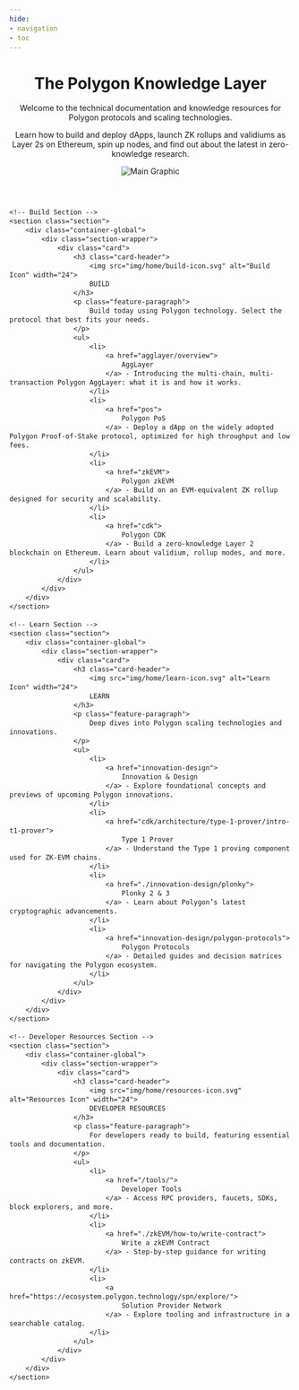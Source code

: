 ```yaml
---
hide:
- navigation
- toc
---
```


<style>
.md-content__button.md-icon {
    display: none;
}

.hero-content-flex {
    bottom: 5px;
}

.feature-paragraph {
    margin-top: 0.5rem;
    line-height: 1.5;
}

.card-header {
    display: flex;
    align-items: center;
}

.card-header img {
    margin-right: 10px;
}
</style>

<div class="main">
    <header class="section">
        <div class="container-global">
            <div class="section-wrapper">
                <div class="hero-content-flex">
                    <div class="hero-left">
                        <h1 class="hero-heading">The Polygon Knowledge Layer</h1>
                        <p class="hero-subtext">
                            Welcome to the technical documentation and knowledge resources for Polygon protocols and scaling technologies.
                        </p>
                        <p class="hero-subtext">
                            Learn how to build and deploy dApps, launch ZK rollups and validiums as Layer 2s on Ethereum, spin up nodes, and find out about the latest in zero-knowledge research.
                        </p>
                    </div>
                    <div class="hero-right">
                        <img src="img/home/main-img.svg" alt="Main Graphic" class="hero-image" loading="lazy">
                    </div>
                </div>
            </div>
        </div>
    </header>

    <!-- Build Section -->
    <section class="section">
        <div class="container-global">
            <div class="section-wrapper">
                <div class="card">
                    <h3 class="card-header">
                        <img src="img/home/build-icon.svg" alt="Build Icon" width="24">
                        BUILD
                    </h3>
                    <p class="feature-paragraph">
                        Build today using Polygon technology. Select the protocol that best fits your needs.
                    </p>
                    <ul>
                        <li>
                            <a href="agglayer/overview">
                                AggLayer
                            </a> - Introducing the multi-chain, multi-transaction Polygon AggLayer: what it is and how it works.
                        </li>
                        <li>
                            <a href="pos">
                                Polygon PoS
                            </a> - Deploy a dApp on the widely adopted Polygon Proof-of-Stake protocol, optimized for high throughput and low fees.
                        </li>
                        <li>
                            <a href="zkEVM">
                                Polygon zkEVM
                            </a> - Build on an EVM-equivalent ZK rollup designed for security and scalability.
                        </li>
                        <li>
                            <a href="cdk">
                                Polygon CDK
                            </a> - Build a zero-knowledge Layer 2 blockchain on Ethereum. Learn about validium, rollup modes, and more.
                        </li>
                    </ul>
                </div>
            </div>
        </div>
    </section>

    <!-- Learn Section -->
    <section class="section">
        <div class="container-global">
            <div class="section-wrapper">
                <div class="card">
                    <h3 class="card-header">
                        <img src="img/home/learn-icon.svg" alt="Learn Icon" width="24">
                        LEARN
                    </h3>
                    <p class="feature-paragraph">
                        Deep dives into Polygon scaling technologies and innovations.
                    </p>
                    <ul>
                        <li>
                            <a href="innovation-design">
                                Innovation & Design
                            </a> - Explore foundational concepts and previews of upcoming Polygon innovations.
                        </li>
                        <li>
                            <a href="cdk/architecture/type-1-prover/intro-t1-prover">
                                Type 1 Prover
                            </a> - Understand the Type 1 proving component used for ZK-EVM chains.
                        </li>
                        <li>
                            <a href="./innovation-design/plonky">
                                Plonky 2 & 3
                            </a> - Learn about Polygon’s latest cryptographic advancements.
                        </li>
                        <li>
                            <a href="innovation-design/polygon-protocols">
                                Polygon Protocols
                            </a> - Detailed guides and decision matrices for navigating the Polygon ecosystem.
                        </li>
                    </ul>
                </div>
            </div>
        </div>
    </section>

    <!-- Developer Resources Section -->
    <section class="section">
        <div class="container-global">
            <div class="section-wrapper">
                <div class="card">
                    <h3 class="card-header">
                        <img src="img/home/resources-icon.svg" alt="Resources Icon" width="24">
                        DEVELOPER RESOURCES
                    </h3>
                    <p class="feature-paragraph">
                        For developers ready to build, featuring essential tools and documentation.
                    </p>
                    <ul>
                        <li>
                            <a href="/tools/">
                                Developer Tools
                            </a> - Access RPC providers, faucets, SDKs, block explorers, and more.
                        </li>
                        <li>
                            <a href="./zkEVM/how-to/write-contract">
                                Write a zkEVM Contract
                            </a> - Step-by-step guidance for writing contracts on zkEVM.
                        </li>
                        <li>
                            <a href="https://ecosystem.polygon.technology/spn/explore/">
                                Solution Provider Network
                            </a> - Explore tooling and infrastructure in a searchable catalog.
                        </li>
                    </ul>
                </div>
            </div>
        </div>
    </section>
</div>